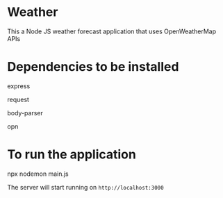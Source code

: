 
# Weather

This a Node JS weather forecast application that uses OpenWeatherMap APIs
 
# Dependencies to be installed

express

request

body-parser

opn

# To run the application

npx nodemon main.js

The server will start running on `http://localhost:3000`


